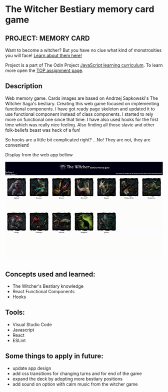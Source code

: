 # The Witcher Bestiary memory card game

## PROJECT: MEMORY CARD

Want to become a witcher? But you have no clue what kind of monstrosities you will face! [Learn about them here!](https://wblachut.github.io/react-project-memory/)

Project is a part of The Odin Project [JavaScript learning curriculum](https://www.theodinproject.com/courses/javascript). To learn more open the [TOP assignment page](https://www.theodinproject.com/courses/javascript/lessons/memory-card).

## Description

Web memory game. Cards images are based on Andrzej Sapkowski's The Witcher Saga's bestiary. Creating this web game focused on implementing functional components. I have got ready page skeleton and updated it to use functional component instead of class components. I started to rely more on functional one since that time. I have also used hooks for the first time which was really nice feeling. Also finding all those slavic and other folk-beliefs beast was heck of a fun!

So hooks are a little bit complicated right? ...No! They are not, they are convenient!

Display from the web app bellow

![](/public/images/memo_gif.gif)

## Concepts used and learned:

- The Witcher's Bestiary knowledge
- React Functional Components
- Hooks

## Tools:

- Visual Studio Code
- Javascript
- React
- ESLint

## Some things to apply in future:

- update app design
- add css transitions for changing turns and for end of the game
- expand the deck by adopting more bestiary positions
- add sound on option with calm music from the witcher game
